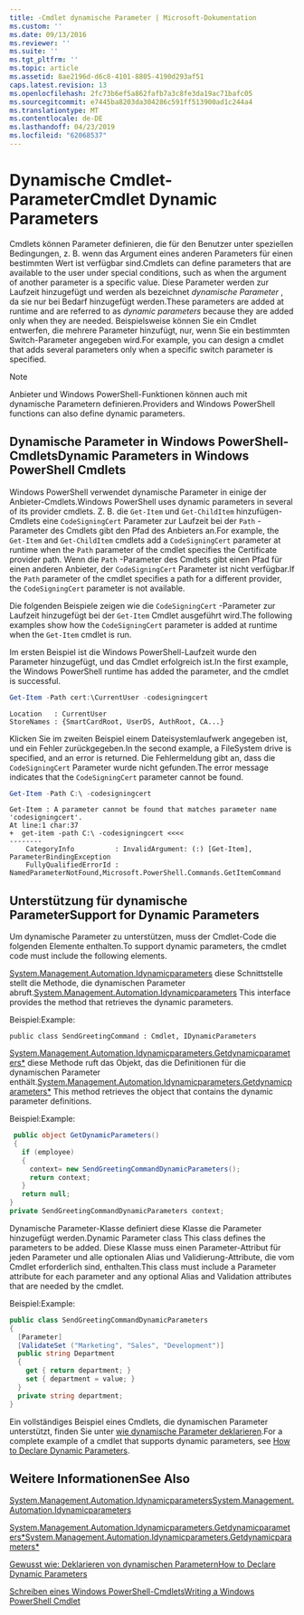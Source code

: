 ```yaml
---
title: -Cmdlet dynamische Parameter | Microsoft-Dokumentation
ms.custom: ''
ms.date: 09/13/2016
ms.reviewer: ''
ms.suite: ''
ms.tgt_pltfrm: ''
ms.topic: article
ms.assetid: 8ae2196d-d6c8-4101-8805-4190d293af51
caps.latest.revision: 13
ms.openlocfilehash: 2fc73b6ef5a862fafb7a3c8fe3da19ac71bafc05
ms.sourcegitcommit: e7445ba8203da304286c591ff513900ad1c244a4
ms.translationtype: MT
ms.contentlocale: de-DE
ms.lasthandoff: 04/23/2019
ms.locfileid: "62068537"
---
```

# <a name="cmdlet-dynamic-parameters"></a><span data-ttu-id="aacfd-102">Dynamische Cmdlet-Parameter</span><span class="sxs-lookup"><span data-stu-id="aacfd-102">Cmdlet Dynamic Parameters</span></span>

<span data-ttu-id="aacfd-103">Cmdlets können Parameter definieren, die für den Benutzer unter speziellen Bedingungen, z. B. wenn das Argument eines anderen Parameters für einen bestimmten Wert ist verfügbar sind.</span><span class="sxs-lookup"><span data-stu-id="aacfd-103">Cmdlets can define parameters that are available to the user under special conditions, such as when the argument of another parameter is a specific value.</span></span> <span data-ttu-id="aacfd-104">Diese Parameter werden zur Laufzeit hinzugefügt und werden als bezeichnet *dynamische Parameter* , da sie nur bei Bedarf hinzugefügt werden.</span><span class="sxs-lookup"><span data-stu-id="aacfd-104">These parameters are added at runtime and are referred to as *dynamic parameters* because they are added only when they are needed.</span></span> <span data-ttu-id="aacfd-105">Beispielsweise können Sie ein Cmdlet entwerfen, die mehrere Parameter hinzufügt, nur, wenn Sie ein bestimmten Switch-Parameter angegeben wird.</span><span class="sxs-lookup"><span data-stu-id="aacfd-105">For example, you can design a cmdlet that adds several parameters only when a specific switch parameter is specified.</span></span>

> [!NOTE]
> <span data-ttu-id="aacfd-106">Anbieter und Windows PowerShell-Funktionen können auch mit dynamische Parametern definieren.</span><span class="sxs-lookup"><span data-stu-id="aacfd-106">Providers and Windows PowerShell functions can also define dynamic parameters.</span></span>

## <a name="dynamic-parameters-in-windows-powershell-cmdlets"></a><span data-ttu-id="aacfd-107">Dynamische Parameter in Windows PowerShell-Cmdlets</span><span class="sxs-lookup"><span data-stu-id="aacfd-107">Dynamic Parameters in Windows PowerShell Cmdlets</span></span>

<span data-ttu-id="aacfd-108">Windows PowerShell verwendet dynamische Parameter in einige der Anbieter-Cmdlets.</span><span class="sxs-lookup"><span data-stu-id="aacfd-108">Windows PowerShell uses dynamic parameters in several of its provider cmdlets.</span></span> <span data-ttu-id="aacfd-109">Z. B. die `Get-Item` und `Get-ChildItem` hinzufügen-Cmdlets eine `CodeSigningCert` Parameter zur Laufzeit bei der `Path` -Parameter des Cmdlets gibt den Pfad des Anbieters an.</span><span class="sxs-lookup"><span data-stu-id="aacfd-109">For example, the `Get-Item` and `Get-ChildItem` cmdlets add a `CodeSigningCert` parameter at runtime when the `Path` parameter of the cmdlet specifies the Certificate provider path.</span></span> <span data-ttu-id="aacfd-110">Wenn die `Path` -Parameter des Cmdlets gibt einen Pfad für einen anderen Anbieter, der `CodeSigningCert` Parameter ist nicht verfügbar.</span><span class="sxs-lookup"><span data-stu-id="aacfd-110">If the `Path` parameter of the cmdlet specifies a path for a different provider, the `CodeSigningCert` parameter is not available.</span></span>

<span data-ttu-id="aacfd-111">Die folgenden Beispiele zeigen wie die `CodeSigningCert` -Parameter zur Laufzeit hinzugefügt bei der `Get-Item` Cmdlet ausgeführt wird.</span><span class="sxs-lookup"><span data-stu-id="aacfd-111">The following examples show how the `CodeSigningCert` parameter is added at runtime when the `Get-Item` cmdlet is run.</span></span>

<span data-ttu-id="aacfd-112">Im ersten Beispiel ist die Windows PowerShell-Laufzeit wurde den Parameter hinzugefügt, und das Cmdlet erfolgreich ist.</span><span class="sxs-lookup"><span data-stu-id="aacfd-112">In the first example, the Windows PowerShell runtime has added the parameter, and the cmdlet is successful.</span></span>

```powershell
Get-Item -Path cert:\CurrentUser -codesigningcert
```

```output
Location   : CurrentUser
StoreNames : {SmartCardRoot, UserDS, AuthRoot, CA...}
```

<span data-ttu-id="aacfd-113">Klicken Sie im zweiten Beispiel einem Dateisystemlaufwerk angegeben ist, und ein Fehler zurückgegeben.</span><span class="sxs-lookup"><span data-stu-id="aacfd-113">In the second example, a FileSystem drive is specified, and an error is returned.</span></span> <span data-ttu-id="aacfd-114">Die Fehlermeldung gibt an, dass die `CodeSigningCert` Parameter wurde nicht gefunden.</span><span class="sxs-lookup"><span data-stu-id="aacfd-114">The error message indicates that the `CodeSigningCert` parameter cannot be found.</span></span>

```powershell
Get-Item -Path C:\ -codesigningcert
```

```output
Get-Item : A parameter cannot be found that matches parameter name 'codesigningcert'.
At line:1 char:37
+  get-item -path C:\ -codesigningcert <<<<
--------
    CategoryInfo          : InvalidArgument: (:) [Get-Item], ParameterBindingException
    FullyQualifiedErrorId : NamedParameterNotFound,Microsoft.PowerShell.Commands.GetItemCommand
```

## <a name="support-for-dynamic-parameters"></a><span data-ttu-id="aacfd-115">Unterstützung für dynamische Parameter</span><span class="sxs-lookup"><span data-stu-id="aacfd-115">Support for Dynamic Parameters</span></span>

<span data-ttu-id="aacfd-116">Um dynamische Parameter zu unterstützen, muss der Cmdlet-Code die folgenden Elemente enthalten.</span><span class="sxs-lookup"><span data-stu-id="aacfd-116">To support dynamic parameters, the cmdlet code must include the following elements.</span></span>

<span data-ttu-id="aacfd-117">[System.Management.Automation.Idynamicparameters](/dotnet/api/System.Management.Automation.IDynamicParameters) diese Schnittstelle stellt die Methode, die dynamischen Parameter abruft.</span><span class="sxs-lookup"><span data-stu-id="aacfd-117">[System.Management.Automation.Idynamicparameters](/dotnet/api/System.Management.Automation.IDynamicParameters) This interface provides the method that retrieves the dynamic parameters.</span></span>

<span data-ttu-id="aacfd-118">Beispiel:</span><span class="sxs-lookup"><span data-stu-id="aacfd-118">Example:</span></span>

`public class SendGreetingCommand : Cmdlet, IDynamicParameters`

<span data-ttu-id="aacfd-119">[System.Management.Automation.Idynamicparameters.Getdynamicparameters\*](/dotnet/api/System.Management.Automation.IDynamicParameters.GetDynamicParameters) diese Methode ruft das Objekt, das die Definitionen für die dynamischen Parameter enthält.</span><span class="sxs-lookup"><span data-stu-id="aacfd-119">[System.Management.Automation.Idynamicparameters.Getdynamicparameters\*](/dotnet/api/System.Management.Automation.IDynamicParameters.GetDynamicParameters) This method retrieves the object that contains the dynamic parameter definitions.</span></span>

<span data-ttu-id="aacfd-120">Beispiel:</span><span class="sxs-lookup"><span data-stu-id="aacfd-120">Example:</span></span>

```csharp
 public object GetDynamicParameters()
 {
   if (employee)
   {
     context= new SendGreetingCommandDynamicParameters();
     return context;
   }
   return null;
}
private SendGreetingCommandDynamicParameters context;
```

<span data-ttu-id="aacfd-121">Dynamische Parameter-Klasse definiert diese Klasse die Parameter hinzugefügt werden.</span><span class="sxs-lookup"><span data-stu-id="aacfd-121">Dynamic Parameter class This class defines the parameters to be added.</span></span> <span data-ttu-id="aacfd-122">Diese Klasse muss einen Parameter-Attribut für jeden Parameter und alle optionalen Alias und Validierung-Attribute, die vom Cmdlet erforderlich sind, enthalten.</span><span class="sxs-lookup"><span data-stu-id="aacfd-122">This class must include a Parameter attribute for each parameter and any optional Alias and Validation attributes that are needed by the cmdlet.</span></span>

<span data-ttu-id="aacfd-123">Beispiel:</span><span class="sxs-lookup"><span data-stu-id="aacfd-123">Example:</span></span>

```csharp
public class SendGreetingCommandDynamicParameters
{
  [Parameter]
  [ValidateSet ("Marketing", "Sales", "Development")]
  public string Department
  {
    get { return department; }
    set { department = value; }
  }
  private string department;
}
```

<span data-ttu-id="aacfd-124">Ein vollständiges Beispiel eines Cmdlets, die dynamischen Parameter unterstützt, finden Sie unter [wie dynamische Parameter deklarieren](./how-to-declare-dynamic-parameters.md).</span><span class="sxs-lookup"><span data-stu-id="aacfd-124">For a complete example of a cmdlet that supports dynamic parameters, see [How to Declare Dynamic Parameters](./how-to-declare-dynamic-parameters.md).</span></span>

## <a name="see-also"></a><span data-ttu-id="aacfd-125">Weitere Informationen</span><span class="sxs-lookup"><span data-stu-id="aacfd-125">See Also</span></span>

[<span data-ttu-id="aacfd-126">System.Management.Automation.Idynamicparameters</span><span class="sxs-lookup"><span data-stu-id="aacfd-126">System.Management.Automation.Idynamicparameters</span></span>](/dotnet/api/System.Management.Automation.IDynamicParameters)

[<span data-ttu-id="aacfd-127">System.Management.Automation.Idynamicparameters.Getdynamicparameters\*</span><span class="sxs-lookup"><span data-stu-id="aacfd-127">System.Management.Automation.Idynamicparameters.Getdynamicparameters\*</span></span>](/dotnet/api/System.Management.Automation.IDynamicParameters.GetDynamicParameters)

[<span data-ttu-id="aacfd-128">Gewusst wie: Deklarieren von dynamischen Parametern</span><span class="sxs-lookup"><span data-stu-id="aacfd-128">How to Declare Dynamic Parameters</span></span>](./how-to-declare-dynamic-parameters.md)

[<span data-ttu-id="aacfd-129">Schreiben eines Windows PowerShell-Cmdlets</span><span class="sxs-lookup"><span data-stu-id="aacfd-129">Writing a Windows PowerShell Cmdlet</span></span>](./writing-a-windows-powershell-cmdlet.md)
